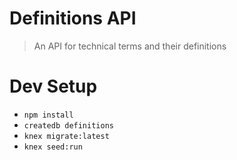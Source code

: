 # Definitions API

> An API for technical terms and their definitions

# Dev Setup

- `npm install`
- `createdb definitions`
- `knex migrate:latest`
- `knex seed:run`
